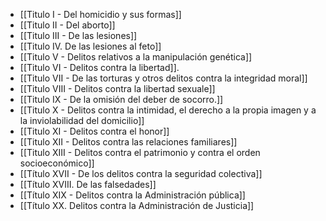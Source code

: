 -  [[Titulo I -  Del homicidio y sus formas]]  
-  [[Titulo II - Del aborto]]  
-  [[Titulo III - De las lesiones]]  
-  [[Titulo IV. De las lesiones al feto]]  
-  [[Titulo V - Delitos relativos a la manipulación genética]]  
-  [[Titulo VI - Delitos contra la libertad]].  
-  [[Titulo VII - De las torturas y otros delitos contra la integridad moral]]  
- [[Titulo VIII - Delitos contra la libertad sexuale]]  
- [[Titulo IX - De la omisión del deber de socorro.]]
- [[Titulo X - Delitos contra la intimidad, el derecho a la propia imagen y a la inviolabilidad del domicilio]]
- [[Titulo XI - Delitos contra el honor]]  
- [[Titulo XII - Delitos contra las relaciones familiares]]  
- [[Titulo XIII - Delitos contra el patrimonio y contra el orden socioeconómico]]  
- [[Título XVII - De los delitos contra la seguridad colectiva]]
- [[Título XVIII. De las falsedades]]  
- [[Título XIX - Delitos contra la Administración pública]]  
- [[Título XX. Delitos contra la Administración de Justicia]]
